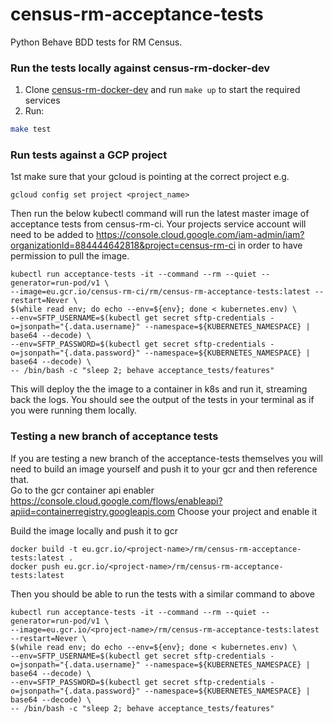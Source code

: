 # census-rm-acceptance-tests

Python Behave BDD tests for RM Census.

### Run the tests locally against census-rm-docker-dev
1. Clone [census-rm-docker-dev](https://github.com/ONSdigital/census-rm-kubernetes) and run `make up` to start the required services  
1. Run:
```bash 
make test
```

### Run tests against a GCP project

1st make sure that your gcloud is pointing at the correct project e.g.

```
gcloud config set project <project_name>
```

Then run the below kubectl command will run the latest master image of acceptance tests from census-rm-ci.
Your projects service account will need to be added to https://console.cloud.google.com/iam-admin/iam?organizationId=884444642818&project=census-rm-ci
in order to have permission to pull the image.

```
kubectl run acceptance-tests -it --command --rm --quiet --generator=run-pod/v1 \
--image=eu.gcr.io/census-rm-ci/rm/census-rm-acceptance-tests:latest --restart=Never \
$(while read env; do echo --env=${env}; done < kubernetes.env) \
--env=SFTP_USERNAME=$(kubectl get secret sftp-credentials -o=jsonpath="{.data.username}" --namespace=${KUBERNETES_NAMESPACE} | base64 --decode) \
--env=SFTP_PASSWORD=$(kubectl get secret sftp-credentials -o=jsonpath="{.data.password}" --namespace=${KUBERNETES_NAMESPACE} | base64 --decode) \
-- /bin/bash -c "sleep 2; behave acceptance_tests/features"
```

This will deploy the the image to a container in k8s and run it, streaming back the logs.
You should see the output of the tests in your terminal as if you were running them locally.


###  Testing a new branch of acceptance tests
If you are testing a new branch of the acceptance-tests themselves you will need to build an image yourself 
and push it to your gcr and then reference that.  
Go to the gcr container api enabler https://console.cloud.google.com/flows/enableapi?apiid=containerregistry.googleapis.com
Choose your project and enable it

Build the image locally and push it to gcr

```
docker build -t eu.gcr.io/<project-name>/rm/census-rm-acceptance-tests:latest .
docker push eu.gcr.io/<project-name>/rm/census-rm-acceptance-tests:latest
```

Then you should be able to run the tests with a similar command to above
```
kubectl run acceptance-tests -it --command --rm --quiet --generator=run-pod/v1 \
--image=eu.gcr.io/<project-name>/rm/census-rm-acceptance-tests:latest --restart=Never \
$(while read env; do echo --env=${env}; done < kubernetes.env) \
--env=SFTP_USERNAME=$(kubectl get secret sftp-credentials -o=jsonpath="{.data.username}" --namespace=${KUBERNETES_NAMESPACE} | base64 --decode) \
--env=SFTP_PASSWORD=$(kubectl get secret sftp-credentials -o=jsonpath="{.data.password}" --namespace=${KUBERNETES_NAMESPACE} | base64 --decode) \
-- /bin/bash -c "sleep 2; behave acceptance_tests/features"
```





